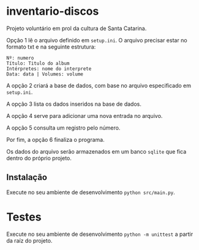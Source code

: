 # inventario-discos
Projeto voluntário em prol da cultura de Santa Catarina.

Opção 1 lê o arquivo definido em `setup.ini`. O arquivo precisar estar no formato txt e na seguinte estrutura:
```
Nº: numero
Título: Titulo do album
Intérpretes: nome do interprete
Data: data | Volumes: volume
```

A opção 2 criará a base de dados, com base no arquivo especificado em `setup.ini`.

A opção 3 lista os dados inseridos na base de dados.

A opção 4 serve para adicionar uma nova entrada no arquivo.

A opção 5 consulta um registro pelo número.

Por fim, a opção 6 finaliza o programa.

Os dados do arquivo serão armazenados em um banco `sqlite` que fica dentro do próprio projeto. 

## Instalação
Execute no seu ambiente de desenvolvimento `python src/main.py`.

# Testes
Execute no seu ambiente de desenvolvimento `python -m unittest` a partir da raíz do projeto.
